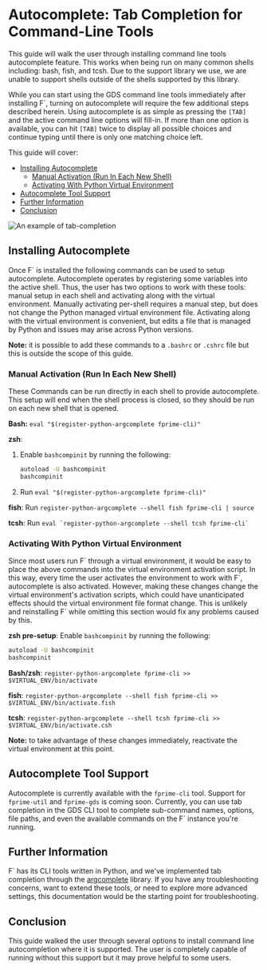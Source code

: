 # Autocomplete: Tab Completion for Command-Line Tools

This guide will walk the user through installing command line tools autocomplete feature. This works when being run on
many common shells including: bash, fish, and tcsh.  Due to the support library we use, we are unable to support shells
outside of the shells supported by this library.

While you can start using the GDS command line tools immediately after installing F´, turning on autocomplete will
require the few additional steps described herein. Using autocomplete is as simple as pressing the `[TAB]` and the
active command line options will fill-in. If more than one option is available, you can hit `[TAB]` twice to display
all possible choices and continue typing until there is only one matching choice left.

This guide will cover:
- [Installing Autocomplete](#installing-autocomplete)
    - [Manual Activation (Run In Each New Shell)](#manual-activation-run-in-each-new-shell)
    - [Activating With Python Virtual Environment](#activating-with-python-virtual-environment)
- [Autocomplete Tool Support](#autocomplete-tool-support)
- [Further Information](#further-information)
- [Conclusion](#conclusion)

![An example of tab-completion](../media/tab_complete_commands.gif)

## Installing Autocomplete

Once F´ is installed the following commands can be used to setup autocomplete. Autocomplete operates by registering some
variables into the active shell. Thus, the user has two options to work with these tools: manual setup in each shell and
activating along with the virtual environment. Manually activating per-shell requires a manual step, but does not
change the Python managed virtual environment file. Activating along with the virtual environment is convenient, but
edits a file that is managed by Python and issues may arise across Python versions.

**Note:** it is possible to add these commands to a `.bashrc` or `.cshrc` file but this is outside the scope of this
guide.

### Manual Activation (Run In Each New Shell)

These Commands can be run directly in each shell to provide autocomplete. This setup will end when the shell process is
closed, so they should be run on each new shell that is opened.

**Bash:** `eval "$(register-python-argcomplete fprime-cli)"`

**zsh**:
1. Enable `bashcompinit` by running the following:
    ```bash
    autoload -U bashcompinit
    bashcompinit
    ```
2.  Run `eval "$(register-python-argcomplete fprime-cli)"`

**fish**: Run `register-python-argcomplete --shell fish fprime-cli | source`

**tcsh**: Run ``eval `register-python-argcomplete --shell tcsh fprime-cli` ``

### Activating With Python Virtual Environment

Since most users run F´ through a virtual environment, it would be easy to place the above commands into the virtual
environment activation script. In this way, every time the user activates the environment to work with F´, autocomplete
is also activated. However, making these changes change the virtual environment's activation scripts, which could have
unanticipated effects should the virtual environment file format change.  This is unlikely and reinstalling F´ while
omitting this section would fix any problems caused by this.

**zsh pre-setup**: Enable `bashcompinit` by running the following:
```bash
autoload -U bashcompinit
bashcompinit
```

**Bash/zsh**: `register-python-argcomplete fprime-cli >> $VIRTUAL_ENV/bin/activate`

**fish**: `register-python-argcomplete --shell fish fprime-cli >> $VIRTUAL_ENV/bin/activate.fish`

**tcsh**: `register-python-argcomplete --shell tcsh fprime-cli >> $VIRTUAL_ENV/bin/activate.csh`

**Note:** to take advantage of these changes immediately, reactivate the virtual environment at this point.

## Autocomplete Tool Support

Autocomplete is currently available with the `fprime-cli` tool.  Support for `fprime-util` and `fprime-gds` is coming
soon. Currently, you can use tab completion in the GDS CLI tool to complete sub-command names, options, file paths, and
even the available commands on the F´ instance you're running.

## Further Information

F´ has its CLI tools written in Python, and we've implemented tab completion through the
[argcomplete](https://github.com/kislyuk/argcomplete) library. If you have any troubleshooting concerns, want to extend
these tools, or need to explore more advanced settings, this documentation would be the starting point for
troubleshooting.

## Conclusion

This guide walked the user through several options to install command line autocompletion where it is supported. The
user is completely capable of running without this support but it may prove helpful to some users.
